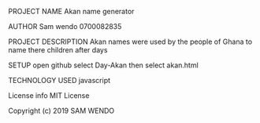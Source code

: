 PROJECT NAME
Akan name generator

AUTHOR
Sam wendo
0700082835

PROJECT DESCRIPTION
Akan names were used by the people of Ghana to name there children after days

SETUP
open github select Day-Akan
then select akan.html

TECHNOLOGY USED
javascript

License info
MIT License

Copyright (c) 2019 SAM WENDO